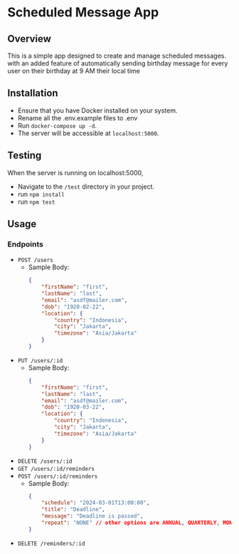 # Scheduled Message App

## Overview
This is a simple app designed to create and manage scheduled messages. with an added feature of automatically sending birthday message for every user on their birthday at 9 AM their local time

## Installation
- Ensure that you have Docker installed on your system.
- Rename all the .env.example files to .env
- Run `docker-compose up -d`.
- The server will be accessible at `localhost:5000`.
## Testing
When the server is running on localhost:5000,
- Navigate to the `/test` directory in your project.
- run `npm install`
- run `npm test` 
## Usage
### Endpoints
- `POST /users`
    - Sample Body:
        ```json
        {
            "firstName": "first",
            "lastName": "last",
            "email": "asdf@mailer.com",
            "dob": "1920-02-22",
            "location": {
                "country": "Indonesia",
                "city": "Jakarta",
                "timezone": "Asia/Jakarta"
            }
        }
        ```
- `PUT /users/:id`
    - Sample Body:
        ```json
        {
            "firstName": "first",
            "lastName": "last",
            "email": "asdf@mailer.com",
            "dob": "1920-03-22",
            "location": {
                "country": "Indonesia",
                "city": "Jakarta",
                "timezone": "Asia/Jakarta"
            }
        }
        ```
- `DELETE /users/:id`
- `GET /users/:id/reminders`
- `POST /users/:id/reminders`
    - Sample Body:
        ```json
        {
            "schedule": "2024-03-01T13:00:00",
            "title": "Deadline",
            "message": "Deadline is passed",
            "repeat": "NONE" // other options are ANNUAL, QUARTERLY, MONTHLY, WEEKLY, DAILY
        }
        ```
- `DELETE /reminders/:id`
